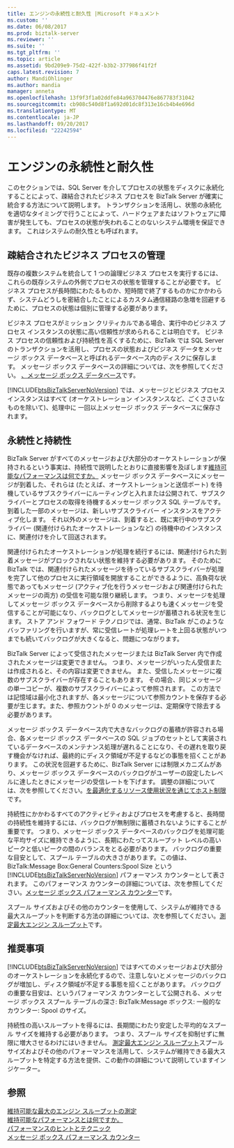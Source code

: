 ```yaml
---
title: エンジンの永続性と耐久性 |Microsoft ドキュメント
ms.custom: ''
ms.date: 06/08/2017
ms.prod: biztalk-server
ms.reviewer: ''
ms.suite: ''
ms.tgt_pltfrm: ''
ms.topic: article
ms.assetid: 9bd209e9-75d2-422f-b3b2-377986f41f2f
caps.latest.revision: 7
author: MandiOhlinger
ms.author: mandia
manager: anneta
ms.openlocfilehash: 13f9f3f1a02ddfe84a963704476e867783f31042
ms.sourcegitcommit: cb908c540d8f1a692d01dc8f313e16cb4b4e696d
ms.translationtype: MT
ms.contentlocale: ja-JP
ms.lasthandoff: 09/20/2017
ms.locfileid: "22242594"
---
```

# <a name="engine-persistence-and-durability"></a>エンジンの永続性と耐久性
このセクションでは、SQL Server を介してプロセスの状態をディスクに永続化することによって、疎結合されたビジネス プロセスを BizTalk Server が確実に統合する方法について説明します。 トランザクションを活用し、状態の永続化を適切なタイミングで行うことによって、ハードウェアまたはソフトウェアに障害が発生しても、プロセスの状態が失われることのないシステム環境を保証できます。 これはシステムの耐久性とも呼ばれます。  
  
## <a name="loosely-coupled-business-process-management"></a>疎結合されたビジネス プロセスの管理  
 既存の複数システムを統合して 1 つの論理ビジネス プロセスを実行するには、これらの既存システムの外側でプロセスの状態を管理することが必要です。 ビジネス プロセスが長時間にわたるものか、短時間で終了するものかにかかわらず、システムどうしを密結合したことによるカスタム通信経路の急増を回避するために、プロセスの状態は個別に管理する必要があります。  
  
 ビジネス プロセスがミッション クリティカルである場合、実行中のビジネス プロセス インスタンスの状態に高い信頼性が求められることは明白です。 ビジネス プロセスの信頼性および持続性を高くするために、BizTalk では SQL Server のトランザクションを活用し、プロセスの状態およびビジネス データをメッセージ ボックス データベースと呼ばれるデータベース内のディスクに保存します。 メッセージ ボックス データベースの詳細については、次を参照してください。 [、メッセージ ボックス データベース](../core/the-messagebox-database.md)です。  
  
 [!INCLUDE[btsBizTalkServerNoVersion](../includes/btsbiztalkservernoversion-md.md)] では、メッセージとビジネス プロセス インスタンスはすべて (オーケストレーション インスタンスなど、ごくささいなものを除いて)、処理中に 一回以上メッセージ ボックス データベースに保存されます。  
  
## <a name="persistence-and-sustainability"></a>永続性と持続性  
 BizTalk Server がすべてのメッセージおよび大部分のオーケストレーションが保持されるという事実は、持続性で説明したとおりに直接影響を及ぼします[維持可能なパフォーマンスは何ですか。](../core/what-is-sustainable-performance.md) メッセージ ボックス データベースにメッセージが到着した、それらは (たとえば、オーケストレーションと送信ポート) を待機しているサブスクライバーにルーティングと入れまたは公開されて、サブスクライバーとプロセスの取得を待機するメッセージ ボックス SQL テーブルです。 到着した一部のメッセージは、新しいサブスクライバー インスタンスをアクティブ化します。 それ以外のメッセージは、到着すると、既に実行中のサブスクライバー (関連付けられたオーケストレーションなど) の待機中のインスタンスに、関連付けを介して回送されます。  
  
 関連付けられたオーケストレーションが処理を続行するには、関連付けられた到着メッセージがブロックされない状態を維持する必要があります。 そのために BizTalk では、関連付けられたメッセージを待っているサブスクライバーが処理を完了して他のプロセスに実行領域を開放することができるように、高負荷な状態であってもメッセージ (アクティブ化を行うメッセージおよび関連付けられたメッセージの両方) の受信を可能な限り継続します。 つまり、メッセージを処理してメッセージ ボックス データベースから削除するよりも速くメッセージを受信することが可能になり、バックログとしてメッセージが蓄積される状況を生じます。 ストア アンド フォワード テクノロジでは、通常、BizTalk がこのようなバッファリングを行いますが、常に受信レートが処理レートを上回る状態がいつまでも続いてバックログが大きくなると、問題につながります。  
  
 BizTalk Server によって受信されたメッセージまたは BizTalk Server 内で作成されたメッセージは変更できません。 つまり、メッセージがいったん受信または作成されると、その内容は変更できません。 また、受信したメッセージに複数のサブスクライバーが存在することもあります。 その場合、同じメッセージの単一コピーが、複数のサブスクライバーによって参照されます。 この方法では記憶域は最小化されますが、各メッセージについて参照カウントを保存する必要が生じます。また、参照カウントが 0 のメッセージは、定期保守で除去する必要があります。  
  
 メッセージ ボックス データベース内で大きなバックログの蓄積が許容される場合、各メッセージ ボックス データベースの SQL ジョブのセットとして実装されているデータベースのメンテナンス処理が遅れることになり、その遅れを取り戻す機会がなければ、最終的にディスク領域が不足するなどの事態を招くことがあります。 この状況を回避するために、BizTalk Server には制限メカニズムがあり、メッセージ ボックス データベースのバックログがユーザーの設定したレベルに達したときにメッセージの受信レートを下げます。 調整の詳細については、次を参照してください。[を最適化するリソース使用状況を通じてホスト制限](../core/optimizing-resource-usage-through-host-throttling.md)です。  
  
 持続性にかかわるすべてのアクティビティおよびプロセスを考慮すると、長時間の持続性を維持するには、バックログが無制限に蓄積されないようにすることが重要です。 つまり、メッセージ ボックス データベースのバックログを処理可能な平均サイズに維持できるように、長期にわたってスループット レベルの高いピークと低いピークの間のバランスをとる必要があります。 バックログの重要な目安として、スプール テーブルの大きさがあります。この値は、BizTalk:Message Box:General Counters:Spool Size という [!INCLUDE[btsBizTalkServerNoVersion](../includes/btsbiztalkservernoversion-md.md)] パフォーマンス カウンターとして表されます。 このパフォーマンス カウンターの詳細については、次を参照してください。[メッセージ ボックス パフォーマンス カウンター](../core/message-box-performance-counters.md)です。  
  
 スプール サイズおよびその他のカウンターを使用して、システムが維持できる最大スループットを判断する方法の詳細については、次を参照してください。[測定最大エンジン スループット](../core/measuring-maximum-sustainable-engine-throughput.md)です。  
  
## <a name="recommendations"></a>推奨事項  
 [!INCLUDE[btsBizTalkServerNoVersion](../includes/btsbiztalkservernoversion-md.md)] ではすべてのメッセージおよび大部分のオーケストレーションを永続化するので、注意しないとメッセージのバックログが増加し、ディスク領域が不足する事態を招くことがあります。 バックログの重要な目安は、というパフォーマンス カウンターとして公開される、メッセージ ボックス スプール テーブルの深さ: BizTalk:Message ボックス: 一般的なカウンター: Spool のサイズ。  
  
 持続性の高いスループットを得るには、長期間にわたり安定した平均的なスプール サイズを維持する必要があります。 つまり、スプール サイズを抑制せずに無限に増大させるわけにはいきません。 [測定最大エンジン スループット](../core/measuring-maximum-sustainable-engine-throughput.md)スプール サイズおよびその他のパフォーマンスを活用して、システムが維持できる最大スループットを特定する方法を提供、この動作の詳細について説明していますインジケーター。  
  
## <a name="see-also"></a>参照  
 [維持可能な最大のエンジン スループットの測定](../core/measuring-maximum-sustainable-engine-throughput.md)   
 [維持可能なパフォーマンスとは何ですか。](../core/what-is-sustainable-performance.md)   
 [パフォーマンスのヒントとテクニック](../core/performance-tips-and-tricks.md)   
 [メッセージ ボックス パフォーマンス カウンター](../core/message-box-performance-counters.md)